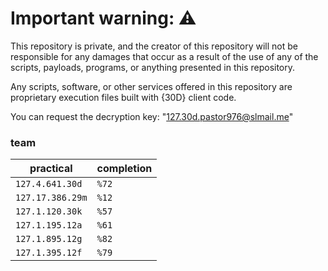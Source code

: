 # Important warning: ⚠️
This repository is private, and the creator of this repository will not be responsible for any damages that occur as a result of the use of any of the scripts, payloads, programs, or anything presented in this repository.

Any scripts, software, or other services offered in this repository are proprietary execution files built with {30D} client code.

You can request the decryption key: "127.30d.pastor976@slmail.me"

### team

| practical | completion |
| ------- | ---------- |
| `127.4.641.30d` | `%72` |
| `127.17.386.29m` | `%12` |
| `127.1.120.30k` | `%57` | 
| `127.1.195.12a` | `%61` | 
| `127.1.895.12g` | `%82` |
| `127.1.395.12f` | `%79` |

